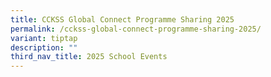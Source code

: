 ```yaml
---
title: CCKSS Global Connect Programme Sharing 2025
permalink: /cckss-global-connect-programme-sharing-2025/
variant: tiptap
description: ""
third_nav_title: 2025 School Events
---
```

